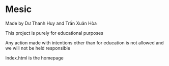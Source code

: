 # Mesic
Made by Dư Thanh Huy and Trần Xuân Hòa

This project is purely for educational purposes

Any action made with intentions other than for education is not allowed and we will not be held responsible

Index.html is the homepage